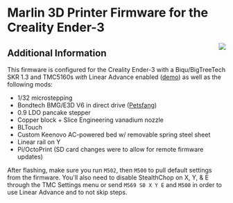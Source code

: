# Marlin 3D Printer Firmware for the Creality Ender-3
<img align="right" src="../../raw/1.1.x/buildroot/share/pixmaps/logo/marlin-250.png" />

## Additional Information

This firmware is configured for the Creality Ender-3 with a Biqu/BigTreeTech SKR 1.3 and TMC5160s *with* Linear Advance enabled ([demo](https://youtu.be/DplBQubcGCM)) as well as the following mods:
* 1/32 microstepping
* Bondtech BMG/E3D V6 in direct drive ([Petsfang](https://www.thingiverse.com/thing:2963434))
* 0.9 LDO pancake stepper
* Copper block + Slice Engineering vanadium nozzle
* BLTouch
* Custom Keenovo AC-powered bed w/ removable spring steel sheet
* Linear rail on Y
* Pi/OctoPrint (SD card changes were to allow for remote firmware updates)


After flashing, make sure you run `M502`, then `M500` to pull default settings from the firmware.
You'll also need to disable StealthChop on X, Y, & E through the TMC Settings menu or send `M569 S0 X Y E` and `M500` in order to use Linear Advance and to not skip steps.

